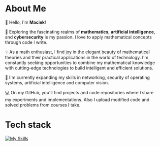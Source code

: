 <!--### Hi there 👋-->

<!--
**Macsok/Macsok** is a ✨ _special_ ✨ repository because its `README.md` (this file) appears on your GitHub profile.

Here are some ideas to get you started:

- 🔭 I’m currently working on ...
- 🌱 I’m currently learning ...
- 👯 I’m looking to collaborate on ...
- 🤔 I’m looking for help with ...
- 💬 Ask me about ...
- 📫 How to reach me: ...
- 😄 Pronouns: ...
- ⚡ Fun fact: ...

🔭 Exploring the fascinating realms of machine learning, artificial intelligence, and data science is my passion. 
    I love to delve into complex problems, apply mathematical concepts, and uncover meaningful insights from data.

💡 As a math enthusiast, I find joy in the elegant beauty of mathematical theories and their practical applications in the world of technology. 
    I'm constantly seeking opportunities to combine my mathematical knowledge with cutting-edge technologies to build intelligent and efficient solutions.

🌱 I'm currently expanding my skills in various machine learning techniques, including deep learning, natural language processing, and computer vision. 
    I'm also honing my expertise in data analysis, visualization, and predictive modeling.

💻 On my GitHub, you'll find projects and code repositories where I share my experiments, implementations, and research in the field of ML, AI, and Data Science. 
    Also I'm putting here modified code from courses I'm taking.
    
🤝 I'm always open to collaborations, discussions, and learning from others in the community. Feel free to reach out to me for any interesting projects or opportunities.
-->

# **About Me**
👋 Hello, I'm **Maciek**!

🔭 Exploring the fascinating realms of **mathematics**, **artificial intelligence**, and **cybersecurity** is my passion. 
    I love to apply mathematical concepts through code I write.

💡 As a math enthusiast, I find joy in the elegant beauty of mathematical theories and their practical applications in the world of technology. 
    I'm constantly seeking opportunities to combine my mathematical knowledge with cutting-edge technologies to build intelligent and efficient solutions.

🌱 I'm currently expanding my skills in networking, security of operating systems, artificial intelligence and computer vision. 

💻 On my GitHub, you'll find projects and code repositories where I share my experiments and implementations. 
    Also I upload modified code and solved problems from courses I take.
    
# **Tech stack**
[![My Skills](https://skillicons.dev/icons?i=py,c,cpp,bash,vscode,git,latex)](https://skillicons.dev)

<div align="right">
<src="https://i.pinimg.com/originals/66/90/05/66900582a3c8afe904c2f7e4d83bd4ac.gif" alt="gif">
</div>
